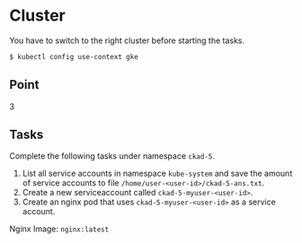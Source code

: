 # Cluster

You have to switch to the right cluster before starting the tasks.

```bash
$ kubectl config use-context gke
```


## Point

3

## Tasks

Complete the following tasks under namespace `ckad-5`.

1. List all service accounts in namespace `kube-system` and save the amount of service accounts to file `/home/user-<user-id>/ckad-5-ans.txt`.
2. Create a new serviceaccount called `ckad-5-myuser-<user-id>`.
3. Create an nginx pod that uses `ckad-5-myuser-<user-id>` as a service account.

Nginx Image: `nginx:latest`
